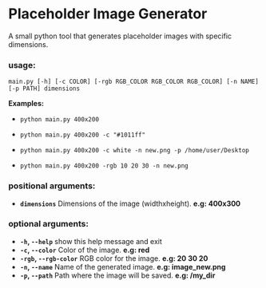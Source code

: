 # Placeholder Image Generator

A small python tool that generates placeholder images with specific dimensions.


### usage: 

`main.py [-h] [-c COLOR] [-rgb RGB_COLOR RGB_COLOR RGB_COLOR] [-n NAME] [-p PATH] dimensions`

**Examples:**

- `python main.py 400x200`

- `python main.py 400x200 -c "#1011ff"`

- `python main.py 400x200 -c white -n new.png -p /home/user/Desktop`

- `python main.py 400x200 -rgb 10 20 30 -n new.png`


### positional arguments:

- **`dimensions`** Dimensions of the image (widthxheight). **e.g: 400x300**

### optional arguments:

- **`-h`, `--help`** show this help message and exit
- **`-c`, `--color`** Color of the image. **e.g: red**
- **`-rgb`, `--rgb-color`** RGB color for the image. **e.g: 20 30 20**
- **`-n`, `--name`** Name of the generated image. **e.g: image_new.png**
- **`-p`, `--path`** Path where the image will be saved. **e.g: /my_dir**
